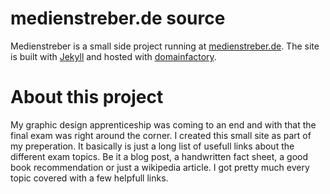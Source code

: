 medienstreber.de source
=================================================

Medienstreber is a small side project running at [medienstreber.de](http://medienstreber.de). The site is built with [Jekyll](https://jekyllrb.com/) and hosted with [domainfactory](http://www.df.eu/kwk/480999).

About this project
=======

My graphic design apprenticeship was coming to an end and with that the final exam was right around the corner. I created this small site as part of my preperation. It basically is just a long list of usefull links about the different exam topics. Be it a blog post, a handwritten fact sheet, a good book recommendation or just a wikipedia article. I got pretty much every topic covered with a few helpfull links.
